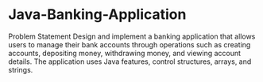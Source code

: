 # Java-Banking-Application
Problem Statement Design and implement a banking application that allows users to manage their bank accounts through operations such as creating accounts, depositing money, withdrawing money, and viewing account details. The application uses Java features, control structures, arrays, and strings.
